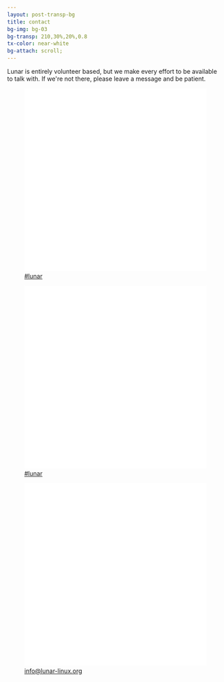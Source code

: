 ```yaml
---
layout: post-transp-bg
title: contact
bg-img: bg-03
bg-transp: 210,30%,20%,0.8
tx-color: near-white
bg-attach: scroll;
---
```



Lunar is entirely volunteer based, but we make every effort to be available to talk with. If we're not there, please leave a message and be patient.

<div class="flex flex-column flex-row-l items-center justify-around font-space tc">
  <a class="br3 pv3 ph4 f3 white mw6 link bg-animate hover-bg-navy" href="#">
    <figure><img src="assets/images/libera-white.svg" alt="Internet Relay Chat" class="w-50" />
    <figcaption>#lunar</figcaption>
    </figure>
  </a>
  <a class="br3 pv3 ph4 f3 white mw6 link bg-animate hover-bg-navy" href="#">
    <figure><img src="assets/images/discord-white.svg" alt="discord" class="w-50" />
    <figcaption>#lunar</figcaption>
    </figure>
  </a>
  <a class="br3 pv3 ph4 f3 white mw6 link bg-animate hover-bg-navy" href="mailto:#">
    <figure><img src="assets/images/email-white.svg" alt="email" class="w-50" />
    <figcaption>info@lunar-linux.org</figcaption>
    </figure>
  </a>
</div>
